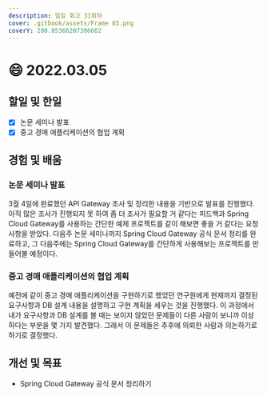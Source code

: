 ```yaml
---
description: 일일 회고 31회차
cover: .gitbook/assets/Frame 85.png
coverY: 200.05366207396662
---
```


# 😄 2022.03.05

## 할일 및 한일

* [x] 논문 세미나 발표
* [x] 중고 경매 애플리케이션의 협업 계획

## 경험 및 배움

### 논문 세미나 발표

3월 4일에 완료했던 API Gateway 조사 및 정리한 내용을 기반으로 발표를 진행했다. 아직 많은 조사가 진행되지 못 하여 좀 더 조사가 필요할 거 같다는 피드백과 Spring Cloud Gateway를 사용하는 간단한 예제 프로젝트를 같이 해보면 좋을 거 같다는 요청사항을 받았다. 다음주 논문 세미나까지 Spring Cloud Gateway 공식 문서 정리를 완료하고, 그 다음주에는 Spring Cloud Gateway를 간단하게 사용해보는 프로젝트를 만들어볼 예정이다.



### 중고 경매 애플리케이션의 협업 계획

예전에 같이 중고 경매 애플리케이션을 구현하기로 했었던 연구원에게 현재까지 결정된 요구사항과 DB 설계 내용을 설명하고 구현 계획을 세우는 것을 진행했다. 이 과정에서 내가 요구사항과 DB 설계를 볼 때는 보이지 않았던 문제들이 다른 사람이 보니까 이상하다는 부분을 몇 가지 발견했다. 그래서 이 문제들은 추후에 의뢰한 사람과 의논하기로 하기로 결정했다.



## 개선 및 목표

* Spring Cloud Gateway 공식 문서 정리하기
